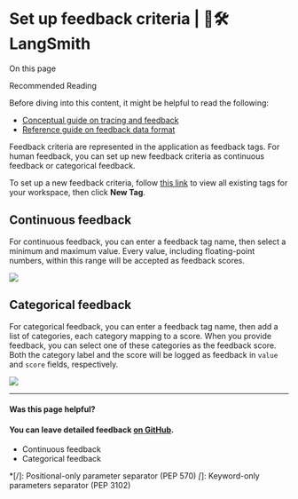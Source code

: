 # Set up feedback criteria | 🦜️🛠️ LangSmith

On this page

Recommended Reading

Before diving into this content, it might be helpful to read the following:

  * [Conceptual guide on tracing and feedback](/observability/concepts)
  * [Reference guide on feedback data format](/reference/data_formats/feedback_data_format)

Feedback criteria are represented in the application as feedback tags. For human feedback, you can set up new feedback criteria as continuous feedback or categorical feedback.

To set up a new feedback criteria, follow [this link](https://smith.langchain.com/settings/workspaces/feedbacks) to view all existing tags for your workspace, then click **New Tag**.

## Continuous feedback​

For continuous feedback, you can enter a feedback tag name, then select a minimum and maximum value. Every value, including floating-point numbers, within this range will be accepted as feedback scores.

![](/assets/images/cont_feedback-6f21c75b4c0a296d3d7acc936a7c3776.png)

## Categorical feedback​

For categorical feedback, you can enter a feedback tag name, then add a list of categories, each category mapping to a score. When you provide feedback, you can select one of these categories as the feedback score. Both the category label and the score will be logged as feedback in `value` and `score` fields, respectively.

![](/assets/images/cat_feedback-095c88b03d912ac15bff9c917f30790c.png)

* * *

#### Was this page helpful?

  

#### You can leave detailed feedback [on GitHub](https://github.com/langchain-ai/langsmith-docs/issues/new?title=DOC%3A+%3CPlease+write+a+comprehensive+title+after+the+%27DOC%3A+%27+prefix%3E).

  * Continuous feedback
  * Categorical feedback

  *[/]: Positional-only parameter separator (PEP 570)
  *[*]: Keyword-only parameters separator (PEP 3102)